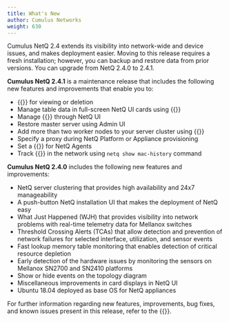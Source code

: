 ```yaml
---
title: What's New
author: Cumulus Networks
weight: 630
---
```


Cumulus NetQ 2.4 extends its visibility into network-wide and device issues, and makes deployment easier. Moving to this release requires a fresh installation; however, you can backup and restore data from prior versions. You can upgrade from NetQ 2.4.0 to 2.4.1.

**Cumulus NetQ 2.4.1** is a maintenance release that includes the following new features and improvements that enable you to:

- {{<link url="Lifecycle-Management/#manage-network-snapshots" text="Select multiple network snapshots">}} for viewing or deletion
- Manage table data in full-screen NetQ UI cards using {{<link url="Access-Data-with-Cards/#table-settings" text="pagination and a modified filtering mechanism">}}
- Manage {{<link url="Application-Management/#manage-threshold-crossing-rules" text="threshold crossing alerts (TCAs)">}} through NetQ UI
- Restore master server using Admin UI
- Add more than two worker nodes to your server cluster using {{<link title="Install NetQ Using the Admin UI" text="Admin UI">}}
- Specify a proxy during NetQ Platform or Appliance provisioning
- Set a {{<link url="Manage-NetQ-Agents/#modify-the-configuration-of-the-netq-agent-on-a-node" text="CPU usage threshold">}} for NetQ Agents
- Track {{<link url="Monitor-Data-Link-Layer-Devices-and-Protocols/#view-the-history-of-a-mac-address" text="MAC address history">}} in the network using `netq show mac-history` command

**Cumulus NetQ 2.4.0** includes the following new features and improvements:

- NetQ server clustering that provides high availability and 24x7 manageability
- A push-button NetQ installation UI that makes the deployment of NetQ easy
- What Just Happened (WJH) that provides visibility into network problems with real-time telemetry data for Mellanox switches
- Threshold Crossing Alerts (TCAs) that allow detection and prevention of network failures for selected interface, utilization, and sensor events
- Fast lookup memory table monitoring that enables detection of critical resource depletion
- Early detection of the hardware issues by monitoring the sensors on Mellanox SN2700 and SN2410 platforms
- Show or hide events on the topology diagram
- Miscellaneous improvements in card displays in NetQ UI
- Ubuntu 18.04 deployed as base OS for NetQ appliances

For further information regarding new features, improvements, bug fixes, and known issues present in this release, refer to the {{<link title="Cumulus NetQ 2.4 Release Notes" text="release notes">}}.
